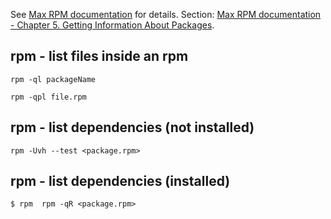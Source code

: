 See [Max RPM documentation](http://www.rpm.org/max-rpm-snapshot/) for details.
Section: [Max RPM documentation - Chapter 5. Getting Information About Packages](http://www.rpm.org/max-rpm/ch-rpm-query.html).

rpm - list files inside an rpm
------------------------------

```shell
rpm -ql packageName
```

```shell
rpm -qpl file.rpm
```

rpm - list dependencies (not installed)
---------------------------------------

```shell
rpm -Uvh --test <package.rpm>
```

rpm - list dependencies (installed)
-----------------------------------

```shell
$ rpm  rpm -qR <package.rpm>
```

